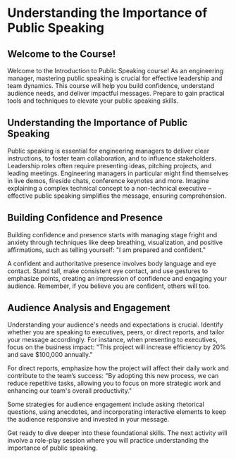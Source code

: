 # Understanding the Importance of Public Speaking

## Welcome to the Course!
Welcome to the Introduction to Public Speaking course! As an engineering manager, mastering public speaking is crucial for effective leadership and team dynamics. This course will help you build confidence, understand audience needs, and deliver impactful messages. Prepare to gain practical tools and techniques to elevate your public speaking skills.

## Understanding the Importance of Public Speaking
Public speaking is essential for engineering managers to deliver clear instructions, to foster team collaboration, and to influence stakeholders. Leadership roles often require presenting ideas, pitching projects, and leading meetings. Engineering managers in particular might find themselves in live demos, fireside chats, conference keynotes and more. Imagine explaining a complex technical concept to a non-technical executive – effective public speaking simplifies the message, ensuring comprehension.

## Building Confidence and Presence
Building confidence and presence starts with managing stage fright and anxiety through techniques like deep breathing, visualization, and positive affirmations, such as telling yourself: "I am prepared and confident."

A confident and authoritative presence involves body language and eye contact. Stand tall, make consistent eye contact, and use gestures to emphasize points, creating an impression of confidence and engaging your audience. Remember, if you believe you are confident, others will too.

## Audience Analysis and Engagement
Understanding your audience's needs and expectations is crucial. Identify whether you are speaking to executives, peers, or direct reports, and tailor your message accordingly. For instance, when presenting to executives, focus on the business impact: "This project will increase efficiency by 20% and save $100,000 annually."

For direct reports, emphasize how the project will affect their daily work and contribute to the team’s success: "By adopting this new process, we can reduce repetitive tasks, allowing you to focus on more strategic work and enhancing our team's overall productivity."

Some strategies for audience engagement include asking rhetorical questions, using anecdotes, and incorporating interactive elements to keep the audience responsive and invested in your message.

Get ready to dive deeper into these foundational skills. The next activity will involve a role-play session where you will practice understanding the importance of public speaking.

